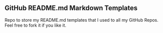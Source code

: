 ## GitHub README.md Markdown Templates
Repo to store my README.md templates that I used to all my GitHub Repos. Feel free to fork it if you like it.